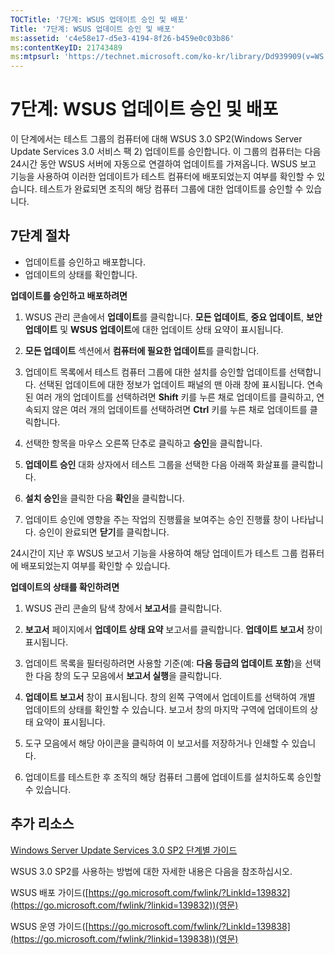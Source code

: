 ```yaml
---
TOCTitle: '7단계: WSUS 업데이트 승인 및 배포'
Title: '7단계: WSUS 업데이트 승인 및 배포'
ms:assetid: 'c4e58e17-d5e3-4194-8f26-b459e0c03b86'
ms:contentKeyID: 21743489
ms:mtpsurl: 'https://technet.microsoft.com/ko-kr/library/Dd939909(v=WS.10)'
---
```


7단계: WSUS 업데이트 승인 및 배포
=================================

이 단계에서는 테스트 그룹의 컴퓨터에 대해 WSUS 3.0 SP2(Windows Server Update Services 3.0 서비스 팩 2) 업데이트를 승인합니다. 이 그룹의 컴퓨터는 다음 24시간 동안 WSUS 서버에 자동으로 연결하여 업데이트를 가져옵니다. WSUS 보고 기능을 사용하여 이러한 업데이트가 테스트 컴퓨터에 배포되었는지 여부를 확인할 수 있습니다. 테스트가 완료되면 조직의 해당 컴퓨터 그룹에 대한 업데이트를 승인할 수 있습니다.

7단계 절차
----------

-   업데이트를 승인하고 배포합니다.
-   업데이트의 상태를 확인합니다.

**업데이트를 승인하고 배포하려면**
1.  WSUS 관리 콘솔에서 **업데이트**를 클릭합니다. **모든 업데이트**, **중요 업데이트**, **보안 업데이트** 및 **WSUS 업데이트**에 대한 업데이트 상태 요약이 표시됩니다.

2.  **모든 업데이트** 섹션에서 **컴퓨터에 필요한 업데이트**를 클릭합니다.

3.  업데이트 목록에서 테스트 컴퓨터 그룹에 대한 설치를 승인할 업데이트를 선택합니다. 선택된 업데이트에 대한 정보가 업데이트 패널의 맨 아래 창에 표시됩니다. 연속된 여러 개의 업데이트를 선택하려면 **Shift** 키를 누른 채로 업데이트를 클릭하고, 연속되지 않은 여러 개의 업데이트를 선택하려면 **Ctrl** 키를 누른 채로 업데이트를 클릭합니다.

4.  선택한 항목을 마우스 오른쪽 단추로 클릭하고 **승인**을 클릭합니다.

5.  **업데이트 승인** 대화 상자에서 테스트 그룹을 선택한 다음 아래쪽 화살표를 클릭합니다.

6.  **설치 승인**을 클릭한 다음 **확인**을 클릭합니다.

7.  업데이트 승인에 영향을 주는 작업의 진행률을 보여주는 승인 진행률 창이 나타납니다. 승인이 완료되면 **닫기**를 클릭합니다.

24시간이 지난 후 WSUS 보고서 기능을 사용하여 해당 업데이트가 테스트 그룹 컴퓨터에 배포되었는지 여부를 확인할 수 있습니다.

**업데이트의 상태를 확인하려면**
1.  WSUS 관리 콘솔의 탐색 창에서 **보고서**를 클릭합니다.

2.  **보고서** 페이지에서 **업데이트 상태 요약** 보고서를 클릭합니다. **업데이트 보고서** 창이 표시됩니다.

3.  업데이트 목록을 필터링하려면 사용할 기준(예: **다음 등급의 업데이트 포함**)을 선택한 다음 창의 도구 모음에서 **보고서 실행**을 클릭합니다.

4.  **업데이트 보고서** 창이 표시됩니다. 창의 왼쪽 구역에서 업데이트를 선택하여 개별 업데이트의 상태를 확인할 수 있습니다. 보고서 창의 마지막 구역에 업데이트의 상태 요약이 표시됩니다.

5.  도구 모음에서 해당 아이콘을 클릭하여 이 보고서를 저장하거나 인쇄할 수 있습니다.

6.  업데이트를 테스트한 후 조직의 해당 컴퓨터 그룹에 업데이트를 설치하도록 승인할 수 있습니다.

추가 리소스
-----------

[Windows Server Update Services 3.0 SP2 단계별 가이드](https://technet.microsoft.com/4b504edc-93b3-45b0-a7e8-d0107f1a4442)

WSUS 3.0 SP2를 사용하는 방법에 대한 자세한 내용은 다음을 참조하십시오.

WSUS 배포 가이드([https://go.microsoft.com/fwlink/?LinkId=139832](https://go.microsoft.com/fwlink/?linkid=139832))(영문)

WSUS 운영 가이드([https://go.microsoft.com/fwlink/?LinkId=139838](https://go.microsoft.com/fwlink/?linkid=139838))(영문)

